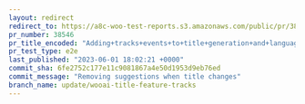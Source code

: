 ```yaml
---
layout: redirect
redirect_to: https://a8c-woo-test-reports.s3.amazonaws.com/public/pr/38546/e2e/index.html
pr_number: 38546
pr_title_encoded: "Adding+tracks+events+to+title+generation+and+language+detection"
pr_test_type: e2e
last_published: "2023-06-01 18:02:21 +0000"
commit_sha: 6fe2752c177e11c9081867a4e50d1953d9eb76ed
commit_message: "Removing suggestions when title changes"
branch_name: update/wooai-title-feature-tracks
---
```

